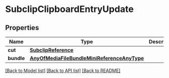 # SubclipClipboardEntryUpdate

## Properties

Name | Type | Description | Notes
------------ | ------------- | ------------- | -------------
**cut** | [**SubclipReference**](SubclipReference.md) |  | 
**bundle** | [**AnyOfMediaFileBundleMiniReferenceAnyType**](AnyOfMediaFileBundleMiniReferenceAnyType.md) |  | [optional] 

[[Back to Model list]](../#documentation-for-models) [[Back to API list]](../#documentation-for-api-endpoints) [[Back to README]](../)


